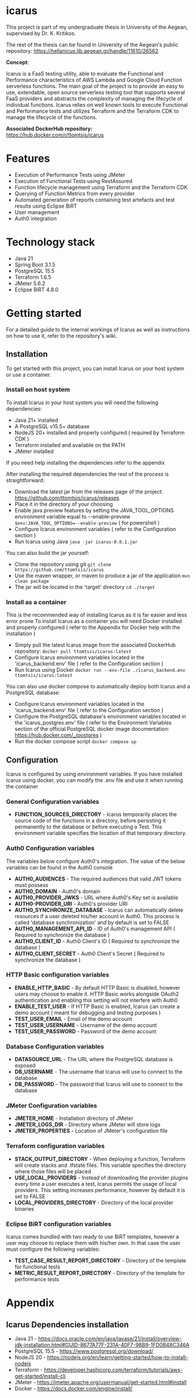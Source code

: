 # icarus

This project is part of my undergraduate thesis in University of the Aegean, supervised by Dr. K. Kritikos.

The rest of the thesis can be found in University of the Aegean's public repository:
https://hellanicus.lib.aegean.gr/handle/11610/26562



**Concept**: 

Icarus is a FaaS testing utility, able to evaluate the Functional and Performance characteristics of AWS Lambda and Google Cloud Function serverless functions.
The main goal of the project is to provide an easy to use, extendable, open source serverless testing tool that supports several FaaS providers and abstracts the complexity of managing the lifecycle of individual functions. Icarus relies on well known tools to execute Functional and Performance tests and utilizes Terraform and the Terraform CDK to manage the lifecycle of the functions. 

**Associated DockerHub repository:** 
https://hub.docker.com/r/ttomtsis/icarus

# Features
* Execution of Performance Tests using JMeter
* Execution of Functional Tests using RestAssured
* Function lifecycle management using Terraform and the Terraform CDK
* Querying of Function Metrics from every provider
* Automated generation of reports containing test artefacts and test results using Eclipse BiRT
* User management
* Auth0 integration

# Technology stack
* Java 21
* Spring Boot 3.1.5
* PostgreSQL 15.5
* Terraform 1.6.5
* JMeter 5.6.2
* Eclipse BiRT 4.8.0

# Getting started
For a detailed guide to the internal workings of Icarus as well as instructions on how to use it, refer to the repository's wiki. 

## Installation
To get started with this project, you can install Icarus on your host system or use a container.

### Install on host system
To install Icarus in your host system you will need the following dependencies:
* Java 21+ installed
* A PostgreSQL v15.5+ database  
* NodeJS 20+ installed and properly configured ( required by Terraform CDK )
* Terraform installed and available on the PATH
* JMeter installed

If you need help installing the dependencies refer to the appendix

After installing the required dependencies the rest of the process is straightforward:
* Download the latest jar from the releases page of the project: https://github.com/ttomtsis/icarus/releases
* Place it in the directory of your choosing
* Enable java preview features by setting the JAVA_TOOL_OPTIONS environment variable equal to --enable-preview `$env:JAVA_TOOL_OPTIONS=--enable-preview` ( for powershell )
* Configure Icarus environment variables ( refer to the Configuration section )
* Run Icarus using Java `java -jar icarus-0.0.1.jar`

You can also build the jar yourself:
* Clone the repository using git  `git clone https://github.com/ttomtsis/icarus`
* Use the maven wrapper, or maven to produce a jar of the application  `mvn clean package`
* The jar will be located in the 'target' directory  `cd ./target`

### Install as a container
This is the recommended way of installing Icarus as it is far easier and less error prone
To install Icarus as a container you will need Docker installed and properly configured ( refer to the Appendix for Docker help with the installation )

* Simply pull the latest Icarus image from the associated DockerHub repository: `docker pull ttomtsis/icarus:latest`
* Configure Icarus environment variables located in the 'icarus_backend.env' file ( refer to the Configuration section )
* Run Icarus using Docker `docker run --env-file ./icarus_backend.env ttomtsis/icarus:latest`

You can also use docker compose to automatically deploy both Icarus and a PostgreSQL database:
* Configure Icarus environment variables located in the 'icarus_backend.env' file ( refer to the Configuration section )
* Configure the PostgreSQL database's environment variables located in the 'icarus_postgres.env' file ( refer to the Environment Variables section of the official PostgreSQL docker image documentation: https://hub.docker.com/_/postgres ) 
* Run the docker compose script `docker compose up`

## Configuration
Icarus is configured by using environment variables. If you have installed Icarus using docker, you can modify the .env file and use it when running the container

### General Configuration variables
* **FUNCTION_SOURCES_DIRECTORY** - Icarus temporarily places the source code of the functions in a directory, before persisting it permanently to the database or before executing a Test. This environment variable specifies the location of that temporary directory.

### Auth0 Configuration variables
The variables below configure Auth0's integration.
The value of the below variables can be found in the Auth0 console
* **AUTH0_AUDIENCES** - The required audiences that valid JWT tokens must possess
* **AUTH0_DOMAIN** - Auth0's domain
* **AUTH0_PROVIDER_JWKS** - URL where Auth0's Key set is available
* **AUTH0-PROVIDER_URI** - Auth0's provider URI
* **AUTH0_SYNCHRONIZE_DATABASE** - Icarus can automatically delete resources if a user deleted his/her account in Auth0. This process is called 'database synchronization' and by default is set to FALSE
* **AUTH0_MANAGEMENT_API_ID** - ID of Auth0's management API ( Required to synchronize the database )
* **AUTH0_CLIENT_ID** - Auth0 Client's ID ( Required to synchronize the database )
* **AUTH0_CLIENT_SECRET** - Auth0 Client's Secret ( Required to synchronize the database )

### HTTP Basic configuration variables
* **ENABLE_HTTP_BASIC** - By default HTTP Basic is disabled, however users may choose to enable it. HTTP Basic works alongside OAuth2 authentication and enabling this setting will not interfere with Auth0
* **ENABLE_TEST_USER** - If HTTP Basic is enabled, Icarus can create a demo account ( meant for debugging and testing purposes )
* **TEST_USER_EMAIL** - Email of the demo account
* **TEST_USER_USERNAME** - Username of the demo account
* **TEST_USER_PASSWORD** - Password of the demo account

### Database Configuration variables
* **DATASOURCE_URL** - The URL where the PostgreSQL database is exposed
* **DB_USERNAME** - The username that Icarus will use to connect to the database
* **DB_PASSWORD** - The password that Icarus will use to connect to the database

### JMeter Configuration variables
* **JMETER_HOME** - Installation directory of JMeter
* **JMETER_LOGS_DIR** - Directory where JMeter will store logs
* **JMETER_PROPERTIES** - Location of JMeter's configuration file

### Terraform configuration variables
* **STACK_OUTPUT_DIRECTORY** - When deploying a function, Terraform will create stacks and .tfstate files. This variable specifies the directory where those files will be placed
* **USE_LOCAL_PROVIDERS** - Instead of downloading the provider plugins every time a user executes a test, Icarus permits the usage of local providers. This setting increases performance, however by default it is set to FALSE
* **LOCAL_PROVIDERS_DIRECTORY** - Directory of the local provider binaries

### Eclipse BiRT configuration variables
Icarus comes bundled with two ready to use BiRT templates, however a user may choose to replace them with his/her own. In that case the user must configure the following variables:
* **TEST_CASE_RESULT_REPORT_DIRECTORY** - Directory of the template for functional tests
*  **METRIC_RESULT_REPORT_DIRECTORY** - Directory of the template for performance tests
  
# Appendix
## Icarus Dependencies installation
* Java 21 - https://docs.oracle.com/en/java/javase/21/install/overview-jdk-installation.html#GUID-8677A77F-231A-40F7-98B9-1FD0B48C346A
* PostgreSQL 15.5 - https://www.postgresql.org/download/
* NodeJS 20 - https://nodejs.org/en/learn/getting-started/how-to-install-nodejs
* Terraform - https://developer.hashicorp.com/terraform/tutorials/aws-get-started/install-cli
* JMeter - https://jmeter.apache.org/usermanual/get-started.html#install
* Docker - https://docs.docker.com/engine/install/

  
